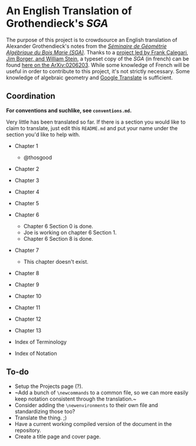# An English Translation of Grothendieck's *SGA*

The purpose of this project is to crowdsource an English translation of  Alexander Grothendieck's notes from the [*Séminaire de Géométrie Algébrique du Bois Marie (SGA)*](https://en.wikipedia.org/wiki/Séminaire_de_Géométrie_Algébrique_du_Bois_Marie).
Thanks to a [project led by Frank Calegari, Jim Borger, and William Stein](http://www.math.leidenuniv.nl/~edix/public_html_rennes/sgahtml/), a typeset copy of the *SGA* (in french) can be found [here on the ArXiv:0206203](https://arxiv.org/abs/math/0206203). While some knowledge of French will be useful in order to contribute to this project, it's not strictly necessary. Some knowledge of algebraic geometry and [Google Translate](https://translate.google.com/#fr/en/Séminaire%20de%20Géométrie%20Algébrique%20du%20Bois%20Marie) is sufficient.

## Coordination

**For conventions and suchlike, see `conventions.md`.**

Very little has been translated so far. If there is a section you would like to claim to translate, just edit this `README.md` and put your name under the section you'd like to help with. 

 - Chapter 1
    - @thosgood

 - Chapter 2

 - Chapter 3

 - Chapter 4

 - Chapter 5

 - Chapter 6
    - Chapter 6 Section 0 is done.
    - Joe is working on chapter 6 Section 1.
    - Chapter 6 Section 8 is done.

 - Chapter 7
    - This chapter doesn't exist.

 - Chapter 8

 - Chapter 9

 - Chapter 10

 - Chapter 11

 - Chapter 12

 - Chapter 13

 - Index of Terminology

 - Index of Notation


## To-do
 - Setup the Projects page (?).
 - ~Add a bunch of `\newcommands` to a common file, so we can more easily keep notation consistent through the translation.~
 - Consider adding the `\newenvironments` to their own file and standardizing those too?
 - Translate the thing. ;)
 - Have a current working compiled version of the document in the repository.
 - Create a title page and cover page.
